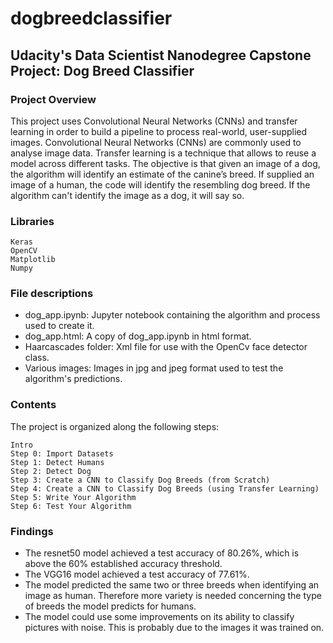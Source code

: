 # dogbreedclassifier

## Udacity's Data Scientist Nanodegree Capstone Project: Dog Breed Classifier

### Project Overview

This project uses Convolutional Neural Networks (CNNs) and transfer learning in order to build a pipeline to process real-world, user-supplied images. Convolutional Neural Networks (CNNs) are commonly used to analyse image data. Transfer learning is a technique that allows to reuse a model across different tasks. The objective is that given an image of a dog, the algorithm will identify an estimate of the canine’s breed. If supplied an image of a human, the code will identify the resembling dog breed. If the algorithm can't identify the image as a dog, it will say so.

### Libraries <a name="libraries"></a>

    Keras
    OpenCV
    Matplotlib
    Numpy

### File descriptions <a name="files"></a>

* dog_app.ipynb: Jupyter notebook containing the algorithm and process used to create it.
* dog_app.html: A copy of dog_app.ipynb in html format.
* Haarcascades folder: Xml file for use with the OpenCv face detector class.
* Various images: Images in jpg and jpeg format used to test the algorithm's predictions.


### Contents <a name="contents"></a>

The project is organized along the following steps:

    Intro
    Step 0: Import Datasets
    Step 1: Detect Humans
    Step 2: Detect Dog
    Step 3: Create a CNN to Classify Dog Breeds (from Scratch)
    Step 4: Create a CNN to Classify Dog Breeds (using Transfer Learning)
    Step 5: Write Your Algorithm
    Step 6: Test Your Algorithm

### Findings <a name="findings"></a>

* The resnet50 model achieved a test accuracy of 80.26%, which is above the 60% established accuracy threshold.
* The VGG16 model achieved a test accuracy of 77.61%. 
* The model predicted the same two or three breeds when identifying an image as human. Therefore more variety is needed concerning the type of breeds the model predicts for humans.  
* The model could use some improvements on its ability to classify pictures with noise. This is probably due to the images it was trained on.
